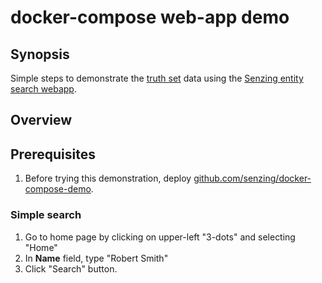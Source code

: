 # docker-compose web-app demo

## Synopsis

Simple steps to demonstrate the
[truth set](https://github.com/Senzing/truth-sets)
data using the
[Senzing entity search webapp](https://github.com/Senzing/entity-search-web-app).

## Overview

## Prerequisites

1. Before trying this demonstration, deploy
   [github.com/senzing/docker-compose-demo](https://github.com/Senzing/docker-compose-demo).

### Simple search

1. Go to home page by clicking on upper-left "3-dots" and selecting "Home"
1. In **Name** field, type "Robert Smith"
1. Click "Search" button.
